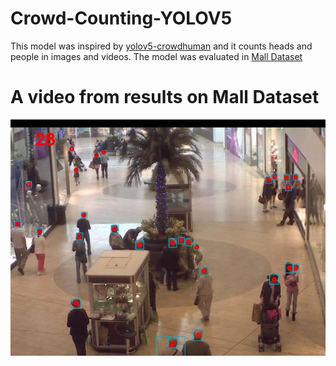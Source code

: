# Crowd-Counting-YOLOV5

This model was inspired by [yolov5-crowdhuman](https://github.com/deepakcrk/yolov5-crowdhuman) and it counts heads and people in images and videos.
The model was evaluated in [Mall Dataset](https://github.com/deepakcrk/yolov5-crowdhuman)

# A video from results on Mall Dataset

[![Watch the video](pic/seq_000001.jpg)](https://youtu.be/XjtfAY3GVUs)




